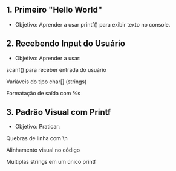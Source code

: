 ## 1. Primeiro "Hello World"

- Objetivo: Aprender a usar printf() para exibir texto no console.

## 2. Recebendo Input do Usuário

- Objetivo:   Aprender a usar:

scanf() para receber entrada do usuário

Variáveis do tipo char[] (strings)

Formatação de saída com %s


## 3. Padrão Visual com Printf

- Objetivo: Praticar:

Quebras de linha com \n

Alinhamento visual no código

Multiplas strings em um único printf
